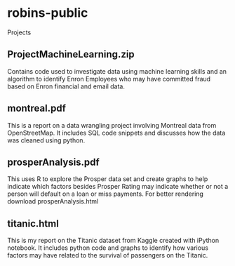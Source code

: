 # robins-public
Projects
## ProjectMachineLearning.zip
Contains code used to investigate data using machine learning skills and an algorithm to identify Enron Employees who may have committed fraud based on Enron financial and email data.
## montreal.pdf 
This is a report on a data wrangling project involving Montreal data from OpenStreetMap.  It includes SQL code snippets and discusses how the data was cleaned using python.

## prosperAnalysis.pdf
This uses R to explore the Prosper data set and create graphs to help indicate which factors besides Prosper Rating may indicate whether or not a person will default on a loan or miss payments.  For better rendering download prosperAnalysis.html

## titanic.html
This is my report on the Titanic dataset from Kaggle created with iPython notebook.  It includes python code and graphs to identify how various factors may have related to the survival of passengers on the Titanic. 
